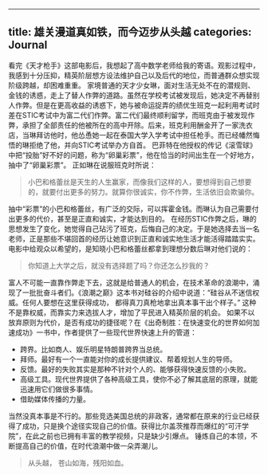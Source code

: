 
---
title: 雄关漫道真如铁，而今迈步从头越
categories: Journal
---

看完《天才枪手》这部电影后，我想起了高中数学老师给我的寄语。观影过程中，我感到十分压抑，精英阶层想方设法维护自己以及后代的地位，而普通群众想实现阶级跨越，却困难重重。
家境普通的天才少女琳，面对生活无处不在的潜规则、金钱的诱惑，走上了替人作弊的道路。虽然在学校考试被发现后，她决定不再替别人作弊。但是在更高收益的诱惑下，她与被命运捉弄的绩优生班克一起利用考试时差在STIC考试中为富二代们作弊。富二代们最终顺利留学，而班克由于被发现作弊，承担了全部责任的他被所在的高中开除。后来，班克利用酬金开了一家洗衣店，当琳拜访他时，他怂恿她一起在泰国大学入学考试中担任枪手。而已经幡然悔悟的琳拒绝了他，并向STIC考试举办方自首。
巴菲特在他授权的传记《滚雪球》中把“投胎”好不好的问题，称为“卵巢彩票”，他在恰当的时间出生在一个好地方，抽中了“卵巢彩票”。 正如琳在说服班克时所说：
>小巴和格蕾丝是天生的人生赢家，而像我们这样的人，要想得到自己想要的，就要付出更多的努力。就算你很诚实，你不作弊，生活依旧会欺骗你。

抽中“彩票”的小巴和格蕾丝，有广泛的交际，可以挥霍金钱。而琳认为自己需要付出更多的代价，甚至是正直和诚实，才能达到目的。
在经历STIC作弊之后，琳的思想发生了变化，她觉得自己玷污了班克，后悔自己的决定。于是她选择去当一名老师，正是那些不堪回首的经历让她意识到正直和诚实地生活才能活得踏踏实实。
电影中给观众以希望的，是知晓小巴和格蕾丝都拿到理想分数后琳对他们说的：
>你知道上大学之后，就没有选择题了吗？你还怎么抄我的？

富人不可能一直靠作弊走下去，这就是给普通人的机会，在技术革命的浪潮中，涌现了一批批奋斗者们。《浪潮之巅》这本书对硅谷的介绍中说道：“硅谷从不迷信权威。任何人要想在这里获得成功， 都得真刀真枪地拿出真本事干出个样子。” 这种不是靠权威，而靠实力来选拔人才，增加了平民进入精英阶层的机会。
如果不以放弃原则为代价，是否有成功的捷径呢？在《出奇制胜：在快速变化的世界如何加速成功》一书中，作者提供了一些现代世界快速上升的管道：
* 跨界。比如商人、娱乐明星特朗普跨界当总统。
* 拜师。最好有一个一直能对你的成长提供建议、帮着规划人生的导师。
* 反馈。最好的失败其实是那种不针对个人的、能够获得快速反馈的小失败。
* 高级工具。现代世界提供了各种高级工具，使你不必了解其底层的原理，就能迅速用它们做很多事情。
* 借助媒体传播的力量。

当然没真本事是不行的。那些竞选美国总统的非政客，通常都在原来的行业已经获得了成功，只是换个途径实现自己的价值。获得比尔盖茨推荐而爆红的“可汗学院”，在此之前也已拥有丰富的教学视频，只是缺少引爆点。
锤炼自己的本领，不断提高自己的价值，在时代浪潮中做一朵弄潮儿。
>从头越，
>苍山如海，残阳如血。




